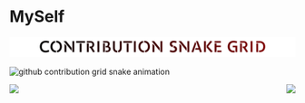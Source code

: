 # MySelf


<!-- TEXT: CONTRIBURION SNAKE GRID-->
<picture>

<source
    media="(prefers-color-scheme: dark)"
    srcset=
	    "
	      SnakeGridW3.png
	    "
  />
  
  <source
    media="(prefers-color-scheme: light)"
    srcset=
	    "
	      SnakeGrid3.png
	    "
  />
 
 <img
    alt="github contribution grid snake animation"
    src="SnakeGrid3.png"
  />  
  
</picture>


<!-- DYNAMIC: CONTRIBURION SNAKE GRID-->
<picture>

<!-- 🐍💬SNAKETITLE / 🌐WEBSITE: https://textanim.com/ 
<p align="center">
<img src="https://i.imgur.com/x1KbuCq.gif" width="500"> -->

  <source
    media="(prefers-color-scheme: dark)"
    srcset=
	    "
	      https://github.com/UniverTime/MySelf/blob/output/github-contribution-grid-snake-dark.svg
	    "
  />
  
  <source
    media="(prefers-color-scheme: light)"
    srcset=
	    "
	      https://github.com/UniverTime/MySelf/blob/output/github-contribution-grid-snake.svg
	    "
  />
 
 <img
    alt="github contribution grid snake animation"
    src="https://raw.githubusercontent.com/UniverTime/MySelf/output/github-contribution-grid-snake.svg"
  />
  
</picture>


<!-- [![GitHub stats](https://github-readme-stats.vercel.app/api?username=UniverTime&show_icons=true&bg_color=DEG,000000,800000&text_color=FFFFFF&border_radius=14&ring_color=79ff97&title_color=FFFFFF&icon_color=79ff97)](https://github.com/anuraghazra/github-readme-stats) -->

<!-- [![Top Langs](https://github-readme-stats.vercel.app/api/top-langs/?username=UniverTime&langs_count=10&bg_color=DEG,000000,800000&text_color=FFFFFF&border_radius=14&title_color=FFFFFF)](https://github.com/anuraghazra/github-readme-stats)\ -->

<a href="https://github.com/anuraghazra/github-readme-stats">
  
  <img align="left" src="https://github-readme-stats.vercel.app/api?username=UniverTime&show_icons=true&bg_color=DEG,000000,800000&text_color=FFFFFF&border_radius=14&ring_color=79ff97&title_color=FFFFFF&icon_color=79ff97" />

</a>

<a href="https://github.com/anuraghazra/github-readme-stats">
  
  <img align="right" src="https://github-readme-stats.vercel.app/api/top-langs/?username=UniverTime&langs_count=10&bg_color=DEG,000000,800000&text_color=FFFFFF&border_radius=14&title_color=FFFFFF" />

</a>



